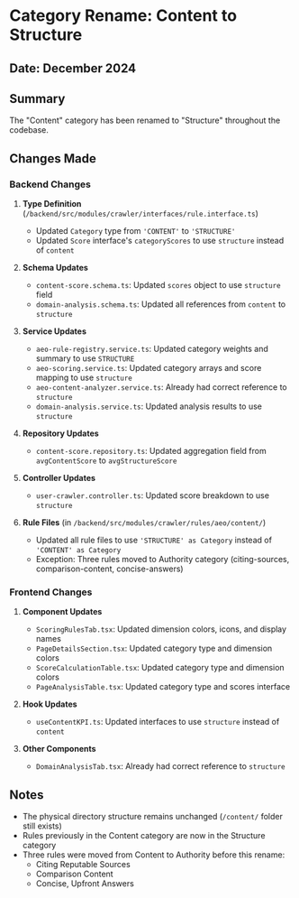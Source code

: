 # Category Rename: Content to Structure

## Date: December 2024

## Summary
The "Content" category has been renamed to "Structure" throughout the codebase.

## Changes Made

### Backend Changes

1. **Type Definition** (`/backend/src/modules/crawler/interfaces/rule.interface.ts`)
   - Updated `Category` type from `'CONTENT'` to `'STRUCTURE'`
   - Updated `Score` interface's `categoryScores` to use `structure` instead of `content`

2. **Schema Updates**
   - `content-score.schema.ts`: Updated `scores` object to use `structure` field
   - `domain-analysis.schema.ts`: Updated all references from `content` to `structure`

3. **Service Updates**
   - `aeo-rule-registry.service.ts`: Updated category weights and summary to use `STRUCTURE`
   - `aeo-scoring.service.ts`: Updated category arrays and score mapping to use `structure`
   - `aeo-content-analyzer.service.ts`: Already had correct reference to `structure`
   - `domain-analysis.service.ts`: Updated analysis results to use `structure`

4. **Repository Updates**
   - `content-score.repository.ts`: Updated aggregation field from `avgContentScore` to `avgStructureScore`

5. **Controller Updates**
   - `user-crawler.controller.ts`: Updated score breakdown to use `structure`

6. **Rule Files** (in `/backend/src/modules/crawler/rules/aeo/content/`)
   - Updated all rule files to use `'STRUCTURE' as Category` instead of `'CONTENT' as Category`
   - Exception: Three rules moved to Authority category (citing-sources, comparison-content, concise-answers)

### Frontend Changes

1. **Component Updates**
   - `ScoringRulesTab.tsx`: Updated dimension colors, icons, and display names
   - `PageDetailsSection.tsx`: Updated category type and dimension colors
   - `ScoreCalculationTable.tsx`: Updated category type and dimension colors
   - `PageAnalysisTable.tsx`: Updated category type and scores interface

2. **Hook Updates**
   - `useContentKPI.ts`: Updated interfaces to use `structure` instead of `content`

3. **Other Components**
   - `DomainAnalysisTab.tsx`: Already had correct reference to `structure`

## Notes

- The physical directory structure remains unchanged (`/content/` folder still exists)
- Rules previously in the Content category are now in the Structure category
- Three rules were moved from Content to Authority before this rename:
  - Citing Reputable Sources
  - Comparison Content
  - Concise, Upfront Answers